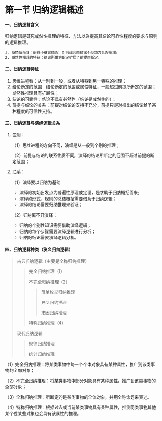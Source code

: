 # 第一节 归纳逻辑概述

#### 一、归纳逻辑含义

​	归纳逻辑是研究或然性推理的特征、方法以及提高其结论可靠性程度的要求与原则的逻辑推理。

 	1. 或然性推理：前提不蕴含结论，即前提真而结论不必然为真的推理。
 	2. 或然性推理的特征：结论所做的断定扩展了前提的断定。

#### 二、归纳逻辑特征

1. 思维进程看：从个别到一般，或者从特殊到另一特殊的推理；
2. 结论断定的范围：结论断定的范围或属性特征，一般超过前提所断定的范围；或然性推理具有扩展性；
3. 结论的可靠性：结论不具有必然性（结论是或然性的）；
4. 前提与结论的关系：前提对结论的支持不充分，前提只是对推出的结论给予某种程度的可信性支持。

#### 三、归纳逻辑与演绎逻辑关系

1. 区别：

   （1）思维进程的方向不同，演绎是从一般到个别的推理；

   （2）前提与结论的联系性质不同，演绎的结论所断定的范围不超过前提的断定范围；

2. 联系：

   （1）演绎要以归纳为基础

   + 演绎的初始出发点为普遍性原理或定理，是求助于归纳概括而来;
   + 演绎的形式、规则的总结概括需要借助于归纳逻辑；
   + 演绎的结论需要归纳推理来验证；

   （2）归纳离不开演绎：

   * 归纳的个别性知识需要借助演绎逻辑；
   * 归纳的每个步骤需要演绎逻辑进行分析；
   * 归纳的结论需要演绎逻辑分析。

#### 四、归纳逻辑种类（狭义归纳逻辑）

> 古典归纳逻辑（主要是全称归纳推理）
>
> > 完全归纳推理（1）
> >
> > 不完全归纳推理（2）
> >
> > > 简单枚举归纳推理
> > >
> > > 典型归纳推理
> > >
> > > 求因归纳推理
> >
> > 特称归纳推理（4）
>
> 现代归纳逻辑
>
> > 规律归纳推理
> >
> > 统计归纳推理
>
> 

（1）完全归纳推理：将某类事物中每一个个体对象具有某种属性，推广到该类事物的全部对象；

（2）不完全归纳推理：将某类事物中部分对象具有某种属性，推广到该类事物的全部对象；

（3）全称归纳推理：所断定的是某类事物的全体对象，并用全称命题来表述。

（4）特称归纳推理：根据过去或当前某类事物具有某种属性，推测同类事物其他某个或某些对象也会具有该属性的推理。